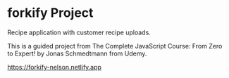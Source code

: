 # forkify Project

Recipe application with customer recipe uploads.

This is a guided project from The Complete JavaScript Course: From Zero to Expert! by Jonas Schmedtmann from Udemy.

https://forkify-nelson.netlify.app
